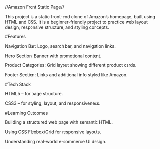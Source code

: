 //Amazon Front Static Page//

This project is a static front-end clone of Amazon’s homepage, built using HTML and CSS. It is a beginner-friendly project to practice web layout design, responsive structure, and styling concepts.

#Features

Navigation Bar: Logo, search bar, and navigation links.

Hero Section: Banner with promotional content.

Product Categories: Grid layout showing different product cards.

Footer Section: Links and additional info styled like Amazon.

#Tech Stack

HTML5 – for page structure.

CSS3 – for styling, layout, and responsiveness.

#Learning Outcomes

Building a structured web page with semantic HTML.

Using CSS Flexbox/Grid for responsive layouts.

Understanding real-world e-commerce UI design.
